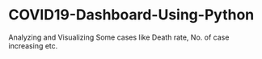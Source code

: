 # COVID19-Dashboard-Using-Python
Analyzing and Visualizing Some cases like Death rate, No. of case increasing etc.
